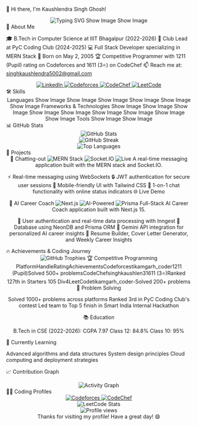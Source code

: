 👋 Hi there, I'm Kaushlendra Singh Ghosh!
<div align="center">
  <img src="https://readme-typing-svg.herokuapp.com?font=Fira+Code&pause=1000&color=6495ED&center=true&vCenter=true&width=435&lines=Full+Stack+Developer;MERN+Stack+Enthusiast;Problem+Solver;Open+Source+Contributor" alt="Typing SVG" />
Show Image
Show Image
</div>
💫 About Me

🎓 B.Tech in Computer Science at IIIT Bhagalpur (2022-2026)
🚀 Club Lead at PyC Coding Club (2024-2025)
💻 Full Stack Developer specializing in MERN Stack
🎂 Born on May 2, 2005
🏆 Competitive Programmer with 1211 (Pupil) rating on Codeforces and 1611 (3⭐) on CodeChef
📫 Reach me at: singhkaushlendra5002@gmail.com

<div align="center">
  <a href="https://www.linkedin.com/in/kaushlendra07/" target="_blank">
    <img src="https://img.shields.io/badge/LinkedIn-0077B5?style=for-the-badge&logo=linkedin&logoColor=white" alt="LinkedIn"/>
  </a>
  <a href="https://codeforces.com/profile/tikamgarh_coder" target="_blank">
    <img src="https://img.shields.io/badge/Codeforces-445f9d?style=for-the-badge&logo=Codeforces&logoColor=white" alt="Codeforces"/>
  </a>
  <a href="https://www.codechef.com/users/singhkaushlen3" target="_blank">
    <img src="https://img.shields.io/badge/CodeChef-5B4638?style=for-the-badge&logo=codechef&logoColor=white" alt="CodeChef"/>
  </a>
  <a href="https://leetcode.com/u/tikamgarh_coder/" target="_blank">
    <img src="https://img.shields.io/badge/LeetCode-FFA116?style=for-the-badge&logo=leetcode&logoColor=white" alt="LeetCode"/>
  </a>
</div>
🛠️ Skills
<div align="center">
Languages
Show Image
Show Image
Show Image
Show Image
Show Image
Show Image
Frameworks & Technologies
Show Image
Show Image
Show Image
Show Image
Show Image
Show Image
Show Image
Show Image
Show Image
Tools
Show Image
Show Image
</div>
📊 GitHub Stats
<div align="center">
  <img src="https://github-readme-stats.vercel.app/api?username=kaushlendraghosh&show_icons=true&theme=tokyonight&hide_border=true&include_all_commits=true&count_private=true&border_radius=10" alt="GitHub Stats" />
</div>
<div align="center">
  <img src="https://github-readme-streak-stats.herokuapp.com/?user=kaushlendraghosh&theme=tokyonight&hide_border=true&border_radius=10&date_format=M%20j%5B%2C%20Y%5D" alt="GitHub Streak" />
</div>
<div align="center">
  <img src="https://github-readme-stats.vercel.app/api/top-langs/?username=kaushlendraghosh&layout=compact&theme=tokyonight&hide_border=true&border_radius=10&langs_count=8" alt="Top Languages" />
</div>
🚀 Projects
<div align="center">
💬 Chatting-out
<img src="https://img.shields.io/badge/MERN-Stack-green?style=for-the-badge" alt="MERN Stack"/>
<img src="https://img.shields.io/badge/Socket.IO-Real--time-blue?style=for-the-badge&logo=socket.io" alt="Socket.IO"/>
<img src="https://img.shields.io/badge/Status-Live-success?style=for-the-badge" alt="Live"/>
A real-time messaging application built with the MERN stack and Socket.IO.

⚡ Real-time messaging using WebSockets
🔒 JWT authentication for secure user sessions
📱 Mobile-friendly UI with Tailwind CSS
👤 1-on-1 chat functionality with online status indicators
🌐 Live Demo

🤖 AI Career Coach
<img src="https://img.shields.io/badge/Next.js-15-black?style=for-the-badge&logo=next.js" alt="Next.js"/>
<img src="https://img.shields.io/badge/AI-Powered-purple?style=for-the-badge" alt="AI-Powered"/>
<img src="https://img.shields.io/badge/Prisma-ORM-blue?style=for-the-badge&logo=prisma" alt="Prisma"/>
Full-Stack AI Career Coach application built with Next.js 15.

🔐 User authentication and real-time data processing with Inngest
💾 Database using NeonDB and Prisma ORM
🧠 Gemini API integration for personalized AI career insights
📄 Resume Builder, Cover Letter Generator, and Weekly Career Insights

</div>
🔥 Achievements & Coding Journey
<div align="center">
  <img src="https://github-profile-trophy.vercel.app/?username=kaushlendraghosh&theme=nord&column=7&margin-w=15&margin-h=15" alt="GitHub Trophies" />
🏆 Competitive Programming
PlatformHandleRatingAchievementsCodeforcestikamgarh_coder1211 (Pupil)Solved 500+ problemsCodeChefsinghkaushlen31611 (3⭐)Ranked 127th in Starters 105 Div4LeetCodetikamgarh_coder-Solved 200+ problems
🚀 Problem Solving

Solved 1000+ problems across platforms
Ranked 3rd in PyC Coding Club's contest
Led team to Top 5 finish in Smart India Internal Hackathon

📚 Education

B.Tech in CSE (2022-2026): CGPA 7.97
Class 12: 84.8%
Class 10: 95%

</div>
🌱 Currently Learning

Advanced algorithms and data structures
System design principles
Cloud computing and deployment strategies

📈 Contribution Graph
<div align="center">
  <img src="https://github-readme-activity-graph.vercel.app/graph?username=kaushlendraghosh&theme=tokyo-night&hide_border=true&area=true&radius=15" alt="Activity Graph" />
</div>
👨‍💻 Coding Profiles
<div align="center">
  <a href="https://codeforces.com/profile/tikamgarh_coder">
    <img src="https://img.shields.io/badge/Codeforces-Pupil%20(1211)-445f9d?style=for-the-badge&logo=Codeforces&logoColor=white" alt="Codeforces"/>
  </a>
  <a href="https://www.codechef.com/users/singhkaushlen3">
    <img src="https://img.shields.io/badge/CodeChef-3%20Star%20(1611)-5B4638?style=for-the-badge&logo=codechef&logoColor=white" alt="CodeChef"/>
  </a>
</div>
<div align="center">
  <img src="https://leetcode-stats-six.vercel.app/?username=tikamgarh_coder&theme=dark" alt="LeetCode Stats" />
</div>

<div align="center">
  <img src="https://komarev.com/ghpvc/?username=YourGitHubUsername&color=blueviolet&style=flat-square" alt="Profile views" />
</div>
<div align="center">
Thanks for visiting my profile! Have a great day! 😄
</div>


